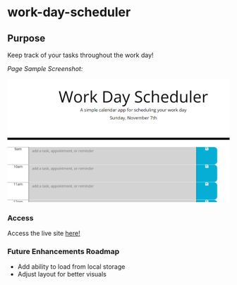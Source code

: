 # work-day-scheduler

## Purpose
Keep track of your tasks throughout the work day!

_Page Sample Screenshot:_

![Work Day Scheduler Sample](./assets/images/work-day-scheduler-sample-screenshot.png)

### Access

Access the live site [here!](https://lsabin23.github.io/work-day-scheduler/)

### Future Enhancements Roadmap

* Add ability to load from local storage
* Adjust layout for better visuals
